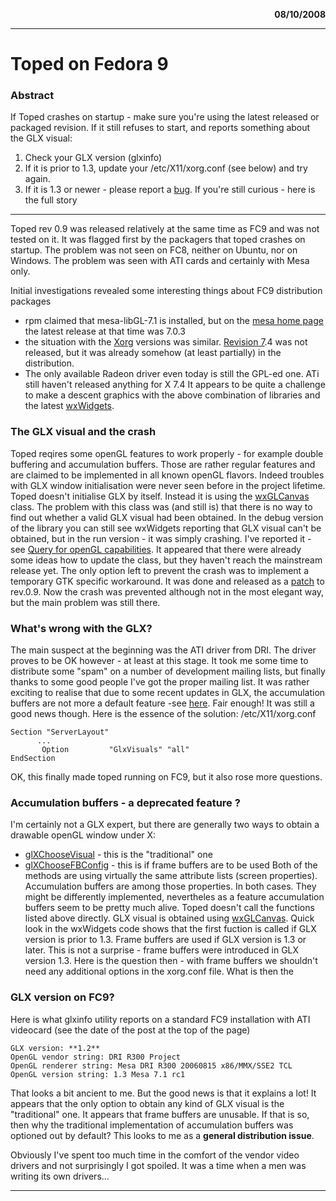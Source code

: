 <p align='right'> <b>08/10/2008</b>
</p>

---

# Toped on Fedora 9 #

### Abstract ###
If Toped crashes on startup - make sure you're using the latest released or packaged revision. If it still refuses to start, and reports something about the GLX visual:
  1. Check your GLX version (glxinfo)
  1. If it is prior to 1.3, update your /etc/X11/xorg.conf (see below) and try again.
  1. If it is 1.3 or newer - please report a [bug](https://developer.berlios.de/bugs/?group_id=5037).
If you're still curious - here is the full story


---

Toped rev 0.9 was released relatively at the same time as FC9 and was not tested on it. It was flagged first by the packagers that toped crashes on startup. The problem was not seen on FC8, neither on Ubuntu, nor on Windows. The problem was seen with ATI cards and certainly with Mesa only.

Initial investigations revealed some interesting things about FC9 distribution packages
  * rpm claimed that mesa-libGL-7.1 is installed, but on the [mesa home page](http://www.mesa3d.org/) the latest release at that time was 7.0.3
  * the situation with the [Xorg](http://www.x.org/wiki/) versions was similar. [Revision 7](https://code.google.com/p/toped/source/detail?r=7).4 was not released, but it was already somehow (at least partially) in the distribution.
  * The only available Radeon driver even today is still the GPL-ed one. ATi still haven't released anything for X 7.4
It appears to be quite a challenge to make a descent graphics with the above combination of libraries and the latest [wxWidgets](http://www.wxwidgets.org/).

### The GLX visual and the crash ###
Toped reqires some openGL features to work properly - for example double buffering and accumulation buffers. Those are rather regular features and are claimed to be implemented in all known openGL flavors. Indeed troubles with GLX window initialisation were never seen before in the project lifetime.
Toped doesn't initialise GLX by itself. Instead it is using the [wxGLCanvas](http://docs.wxwidgets.org/2.8.9/wx_wxglcanvas.html) class. The problem with this class was (and still is) that there is no way to find out whether a valid GLX visual had been obtained. In the debug version of the library you can still see wxWidgets reporting that GLX visual can't be obtained, but in the run version - it was simply crashing. I've reported it - see [Query for openGL capabilities](http://groups.google.com/group/comp.soft-sys.wxwindows/browse_thread/thread/2c204301f78a97c8/702a303ad22c22a4?hl=en&lnk=gst&q=Svilen#702a303ad22c22a4). It appeared that there were already some ideas how to update the class, but they haven't reach the mainstream release yet.
The only option left to prevent the crash was to implement a temporary GTK specific workaround. It was done and released as a [patch](http://prdownload.berlios.de/toped/release_0.9_patch_654_721.patch) to rev.0.9. Now the crash was prevented although not in the most elegant way, but the main problem was still there.

### What's wrong with the GLX? ###
The main suspect at the beginning was the ATI driver from DRI. The driver proves to be OK however - at least at this stage. It took me some time to distribute some "spam" on a number of development mailing lists, but finally thanks to some good people I've got the proper mailing list. It was rather exciting to realise that due to some recent updates in GLX, the accumulation buffers are not more a default feature -see [here](http://www.mail-archive.com/dri-devel@lists.sourceforge.net/msg35860.html). Fair enough! It was still a good news though. Here is the essence of the solution:
/etc/X11/xorg.conf
```
Section "ServerLayout"
      ...
       Option         "GlxVisuals" "all"
EndSection

```
OK, this finally made toped running on FC9, but it also rose more questions.

### Accumulation buffers - a deprecated feature ? ###
I'm certainly not a GLX expert, but there are generally two ways to obtain a drawable openGL window under X:
  * [glXChooseVisual](http://www.opengl.org/sdk/docs/man/xhtml/glXChooseVisual.xml) - this is the "traditional" one
  * [glXChooseFBConfig](http://www.opengl.org/sdk/docs/man/xhtml/glXChooseFBConfig.xml) - this is if frame buffers are to be used
Both of the methods are using virtually the same attribute lists (screen properties). Accumulation buffers are among those properties. In both cases. They might be differently implemented, nevertheles as a feature accumulation buffers seem to be pretty much alive.
Toped doesn't call the functions listed above directly. GLX visual is obtained using [wxGLCanvas](http://docs.wxwidgets.org/2.8.9/wx_wxglcanvas.html). Quick look in the wxWidgets code shows that the first fuction is called if GLX version is prior to 1.3. Frame buffers are used if GLX version is 1.3 or later. This is not a surprise - frame buffers were introduced in GLX version 1.3.
Here is the question then - with frame buffers we shouldn't need any additional options in the xorg.conf file. What is then the

### GLX version on FC9? ###
Here is what glxinfo utility reports on a standard FC9 installation with ATI videocard (see the date of the post at the top of the page)
```
GLX version: **1.2**
OpenGL vendor string: DRI R300 Project
OpenGL renderer string: Mesa DRI R300 20060815 x86/MMX/SSE2 TCL
OpenGL version string: 1.3 Mesa 7.1 rc1

```
That looks a bit ancient to me. But the good news is that it explains a lot!
It appears that the only option to obtain any kind of GLX visual is the "traditional" one. It appears that frame buffers are unusable. If that is so, then why the traditional implementation of accumulation buffers was optioned out by default? This looks to me as a **general distribution issue**.

Obviously I've spent too much time in the comfort of the vendor video drivers and not surprisingly I got spoiled. It was a time when a men was writing its own drivers...


---
